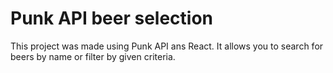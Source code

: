 # Punk API beer selection

This project was made using Punk API ans React. 
It allows you to search for beers by name or filter by given criteria.
